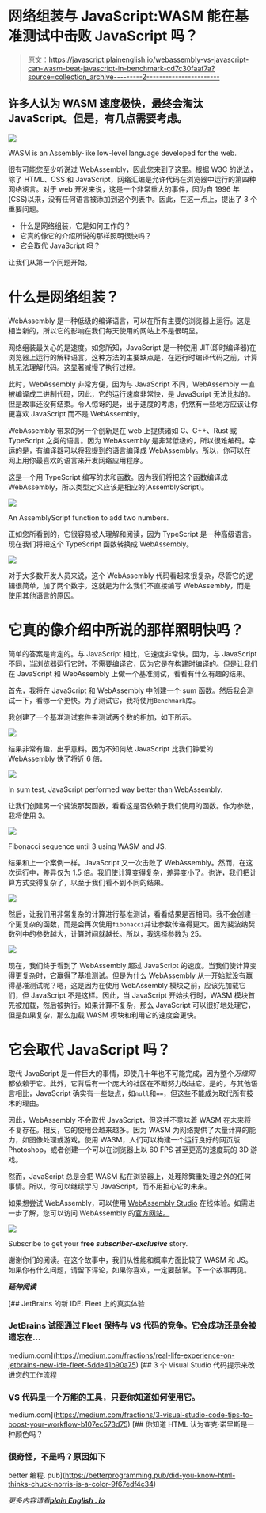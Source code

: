 # 网络组装与 JavaScript:WASM 能在基准测试中击败 JavaScript 吗？

> 原文：<https://javascript.plainenglish.io/webassembly-vs-javascript-can-wasm-beat-javascript-in-benchmark-cd7c30faaf7a?source=collection_archive---------2----------------------->

## 许多人认为 WASM 速度极快，最终会淘汰 JavaScript。但是，有几点需要考虑。

![](img/13b43557f53811067a593d9f3ac3a5a8.png)

WASM is an Assembly-like low-level language developed for the web.

很有可能您至少听说过 WebAssembly，因此您来到了这里。根据 W3C 的说法，除了 HTML、CSS 和 JavaScript，网络汇编是允许代码在浏览器中运行的第四种网络语言。对于 web 开发来说，这是一个非常重大的事件，因为自 1996 年(CSS)以来，没有任何语言被添加到这个列表中。因此，在这一点上，提出了 3 个重要问题。

*   什么是网络组装，它是如何工作的？
*   它真的像它的介绍所说的那样照明很快吗？
*   它会取代 JavaScript 吗？

让我们从第一个问题开始。

# 什么是网络组装？

WebAssembly 是一种低级的编译语言，可以在所有主要的浏览器上运行。这是相当新的，所以它的影响在我们每天使用的网站上不是很明显。

网络组装最关心的是速度。如您所知，JavaScript 是一种使用 JIT(即时编译器)在浏览器上运行的解释语言。这种方法的主要缺点是，在运行时编译代码之前，计算机无法理解代码。这显著减慢了执行过程。

此时，WebAssembly 非常方便，因为与 JavaScript 不同，WebAssembly 一直被编译成二进制代码，因此，它的运行速度非常快，是 JavaScript 无法比拟的。但是故事还没有结束。令人惊讶的是，出于速度的考虑，仍然有一些地方应该让你更喜欢 JavaScript 而不是 WebAssembly。

WebAssembly 带来的另一个创新是在 web 上提供诸如 C、C++、Rust 或 TypeScript 之类的语言。因为 WebAssembly 是非常低级的，所以很难编码。幸运的是，有编译器可以将我提到的语言编译成 WebAssembly。所以，你可以在网上用你最喜欢的语言来开发网络应用程序。

这是一个用 TypeScript 编写的求和函数。因为我们将把这个函数编译成 WebAssembly，所以类型定义应该是相应的(AssemblyScript)。

![](img/de2bd68fa586c6d0496beed0c2df11dd.png)

An AssemblyScript function to add two numbers.

正如您所看到的，它很容易被人理解和阅读，因为 TypeScript 是一种高级语言。现在我们将把这个 TypeScript 函数转换成 WebAssembly。

![](img/6101d870d54cb2557a8b4d23bb299d52.png)

对于大多数开发人员来说，这个 WebAssembly 代码看起来很复杂，尽管它的逻辑很简单，加了两个数字。这就是为什么我们不直接编写 WebAssembly，而是使用其他语言的原因。

# 它真的像介绍中所说的那样照明快吗？

简单的答案是肯定的。与 JavaScript 相比，它速度非常快。因为，与 JavaScript 不同，当浏览器运行它时，不需要编译它，因为它是在构建时编译的。但是让我们在 JavaScript 和 WebAssembly 上做一个基准测试，看看有什么有趣的结果。

首先，我将在 JavaScript 和 WebAssembly 中创建一个 sum 函数。然后我会测试一下，看哪一个更快。为了测试它，我将使用`Benchmark`库。

我创建了一个基准测试套件来测试两个数的相加，如下所示。

![](img/5d6f208ddf66291a7b1f7a23835f6cd9.png)

结果非常有趣，出乎意料。因为不知何故 JavaScript 比我们钟爱的 WebAssembly 快了将近 6 倍。

![](img/1c2416fe9d04990dd836ea731955c553.png)

In sum test, JavaScript performed way better than WebAssembly.

让我们创建另一个斐波那契函数，看看这是否依赖于我们使用的函数。作为参数，我将使用 3。

![](img/24cd2cda289197f205ad0d42b004d934.png)

Fibonacci sequence until 3 using WASM and JS.

结果和上一个案例一样。JavaScript 又一次击败了 WebAssembly。然而，在这次运行中，差异仅为 1.5 倍。我们使计算变得复杂，差异变小了。也许，我们把计算方式变得复杂了，以至于我们看不到不同的结果。

![](img/09f18f80d8fb789f966a18b8a0d4a01e.png)

然后，让我们用非常复杂的计算进行基准测试，看看结果是否相同。我不会创建一个更复杂的函数，而是会再次使用`fibonacci`并让参数传递得更大。因为斐波纳契数列中的参数越大，计算时间就越长。所以，我选择参数为 25。

![](img/59fe33a84ac7ce69026b8443453c6695.png)

现在，我们终于看到了 WebAssembly 超过 JavaScript 的速度。当我们使计算变得更复杂时，它赢得了基准测试。但是为什么 WebAssembly 从一开始就没有赢得基准测试呢？嗯，这是因为在使用 WebAssembly 模块之前，应该先加载它们，但 JavaScript 不是这样。因此，当 JavaScript 开始执行时，WASM 模块首先被加载，然后被执行。如果计算不复杂，那么 JavaScript 可以很好地处理它，但是如果复杂，那么加载 WASM 模块和利用它的速度会更快。

# 它会取代 JavaScript 吗？

取代 JavaScript 是一件巨大的事情，即使几十年也不可能完成，因为整个*万维网*都依赖于它。此外，它背后有一个庞大的社区在不断努力改进它。是的，与其他语言相比，JavaScript 确实有一些缺点，如`null`和`==`，但这些不能成为取代所有技术的理由。

因此，WebAssembly 不会取代 JavaScript，但这并不意味着 WASM 在未来将不复存在。相反，它的使用会越来越多。因为 WASM 为网络提供了大量计算的能力，如图像处理或游戏。使用 WASM，人们可以构建一个运行良好的网页版 Photoshop，或者创建一个可以在浏览器上以 60 FPS 甚至更高的速度玩的 3D 游戏。

然而，JavaScript 总是会把 WASM 粘在浏览器上，处理除繁重处理之外的任何事情。所以，你可以继续学习 JavaScript，而不用担心它的未来。

如果想尝试 WebAssembly，可以使用 [WebAssembly Studio](https://webassembly.studio/) 在线体验。如需进一步了解，您可以访问 WebAssembly 的[官方网站。](https://webassembly.org/)

[![](img/9617ff4f7d33119c4d4e3d20c90708a5.png)](https://mailchi.mp/a45f8fb96cc9/subscribe)

Subscribe to get your **free *subscriber-exclusive*** story.

谢谢你们的阅读。在这个故事中，我们从性能和概率方面比较了 WASM 和 JS。如果你有什么问题，请留下评论，如果你喜欢，一定要鼓掌。下一个故事再见。

***延伸阅读***

[](https://medium.com/fractions/real-life-experience-on-jetbrains-new-ide-fleet-5dde41b90a75) [## JetBrains 的新 IDE: Fleet 上的真实体验

### JetBrains 试图通过 Fleet 保持与 VS 代码的竞争。它会成功还是会被遗忘在…

medium.com](https://medium.com/fractions/real-life-experience-on-jetbrains-new-ide-fleet-5dde41b90a75) [](https://medium.com/fractions/3-visual-studio-code-tips-to-boost-your-workflow-b107ec573d75) [## 3 个 Visual Studio 代码提示来改进您的工作流程

### VS 代码是一个万能的工具，只要你知道如何使用它。

medium.com](https://medium.com/fractions/3-visual-studio-code-tips-to-boost-your-workflow-b107ec573d75) [](https://betterprogramming.pub/did-you-know-html-thinks-chuck-norris-is-a-color-9f67edf4c34) [## 你知道 HTML 认为查克·诺里斯是一种颜色吗？

### 很奇怪，不是吗？原因如下

better 编程. pub](https://betterprogramming.pub/did-you-know-html-thinks-chuck-norris-is-a-color-9f67edf4c34) 

*更多内容请看*[***plain English . io***](http://plainenglish.io/)